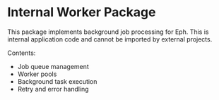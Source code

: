 # Internal Worker Package

This package implements background job processing for Eph.
This is internal application code and cannot be imported by external projects.

Contents:
- Job queue management
- Worker pools
- Background task execution
- Retry and error handling
